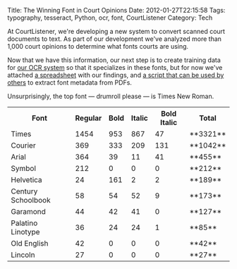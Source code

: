 Title: The Winning Font in Court Opinions
Date: 2012-01-27T22:15:58
Tags: typography, tesseract, Python, ocr, font, CourtListener
Category: Tech


At CourtListener, we're developing a new system to convert scanned court 
documents to text. As part of our development we've analyzed more than 1,000 
court opinions to determine what fonts courts are using. 

Now that we have this information, our next step is to create training data 
for [our OCR system][1] so that it specializes in these fonts, 
but for now we've attached [a spreadsheet][ss] with our findings, 
and [a script that can be used by others][script] to extract font metadata 
from PDFs.

Unsurprisingly, the top font &mdash; drumroll please &mdash; is Times New Roman. 

<table>
    <tr>
        <th>Font</td>
        <th>Regular</td>
        <th>Bold
        <th>Italic
        <th>Bold Italic
        <th>Total
    </tr>
    <tr>
        <td>Times
        <td>1454
        <td>953
        <td>867
        <td>47
        <td>**3321**
    </tr>
    <tr>
        <td>Courier
        <td>369
        <td>333
        <td>209
        <td>131
        <td>**1042**
    </tr>
    <tr>
        <td>Arial
        <td>364
        <td>39
        <td>11
        <td>41
        <td>**455**
    </tr>
    <tr>
        <td>Symbol
        <td>212
        <td>0
        <td>0
        <td>0
        <td>**212**
    </tr>
    <tr>
        <td>Helvetica
        <td>24
        <td>161
        <td>2
        <td>2
        <td>**189**
    </tr>
    <tr>
        <td>Century Schoolbook
        <td>58
        <td>54
        <td>52
        <td>9
        <td>**173**
    </tr>
    <tr>
        <td>Garamond
        <td>44
        <td>42
        <td>41
        <td>0
        <td>**127**
    </tr>
    <tr>
        <td>Palatino Linotype
        <td>36
        <td>24
        <td>24
        <td>1
        <td>**85**
    </tr>
    <tr>
        <td>Old English
        <td>42
        <td>0
        <td>0
        <td>0
        <td>**42**
    </tr>
    <tr>
        <td>Lincoln
        <td>27
        <td>0
        <td>0
        <td>0
        <td>**27**
    </tr>
</table>

[1]: http://code.google.com/p/tesseract-ocr/
[ss]: {filename}/archive/court-font-analysis/font-analysis.ods
[script]: {filename}/archive/court-font-analysis/extract_font_metadata_from_files.py 
